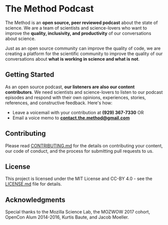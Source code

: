# The Method Podcast

The Method is an **open source, peer reviewed podcast** about the state of science. We are a team of scientists and science-lovers who want to improve the **quality, inclusivity, and productivity** of our conversations about science. 

Just as an open source community can improve the quality of code, we are creating a platform for the scientific community to improve the quality of our conversations about **what is working in science and what is not**. 

## Getting Started

As an open source podcast, **our listeners are also our content contributors**. We need scientists and science-lovers to listen to our podcast episodes and respond with their own opinions, experiences, stories, references, and constructive feedback. Here's how:

* Leave a voicemail with your contribution at **(929) 367-7330** OR
* Email a voice memo to **contact.the.method@gmail.com**

## Contributing

Please read [CONTRIBUTING.md](CONTRIBUTING.md) for the details on contributing your content, our code of conduct, and the process for submitting pull requests to us.

## License

This project is licensed under the MIT License and CC-BY 4.0 - see the [LICENSE.md](LICENSE.md) file for details.

## Acknowledgments

Special thanks to the Mozilla Science Lab, the MOZWOW 2017 cohort, OpenCon Alum 2014-2016, Kurtis Baute, and Jacob Moeller.
